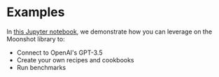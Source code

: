 # Examples
In [this Jupyter notebook](https://github.com/moonshot-admin/moonshot/tree/main/examples/test-openai-gpt35.ipynb), we demonstrate how you can leverage on the Moonshot library to:

- Connect to OpenAI's GPT-3.5
- Create your own recipes and cookbooks
- Run benchmarks